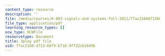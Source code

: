 ```yaml
---
content_type: resource
description: ''
file: /media/courses/6-003-signals-and-systems-fall-2011/77ac2160d71360f9b7169ff32cb1645b_3D51nqZ-97Q.pdf
file_type: application/pdf
learning_resource_types: []
ocw_type: OCWFile
resourcetype: Document
title: 3play pdf file
uid: 77ac2160-d713-60f9-b716-9ff32cb1645b
---
```

